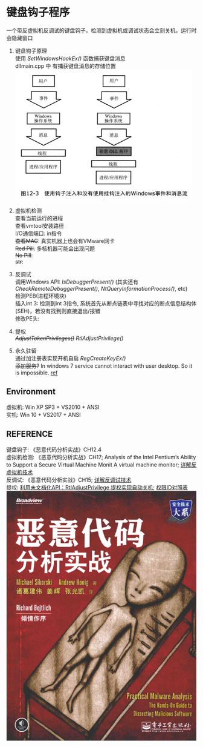 # 键盘钩子程序
一个带反虚拟机反调试的键盘钩子，检测到虚拟机或调试状态会立刻关机，运行时会隐藏窗口
1. 键盘钩子原理  
使用 *SetWindowsHookEx()* 函数捕获键盘消息   
dllmain.cpp 中 有捕获键盘消息的存储位置  
![](./pic/hook.png)

2. 虚拟机检测  
查看当前运行的进程  
查看vmtool安装路径  
I/O通信端口: in指令  
~~查看MAC~~: 真实机器上也会有VMware网卡  
~~Red Pill~~: 多核机器可能会出现问题  
~~No Pill~~:   
~~str~~:
3. 反调试  
调用Windows API: *IsDebuggerPresent()* (其实还有*CheckRemoteDebuggerPresent()*, *NtQueryInformationProcess()*, etc)  
检测PEB(进程环境块)  
插入int 3: 检测到int 3指令, 系统首先从断点链表中寻找对应的断点信息结构体(SEH)，若没有找到则直接退出/报错  
修改PE头:
4. 提权  
~~*AdjustTokenPrivileges()*~~ *RtlAdjustPrivilege()*
5. 永久驻留  
通过加注册表实现开机自启 *RegCreateKeyEx()*  
~~添加服务?~~ In windows 7 service cannot interact with user desktop. So it is impossible. [ref](https://stackoverflow.com/questions/16665852/keyboard-hook-as-a-windows-service)





## Environment
虚拟机: Win XP SP3 + VS2010 + ANSI  
实机: Win 10 + VS2017 + ANSI

## REFERENCE
键盘钩子: 《恶意代码分析实战》CH12.4  
虚拟机检测: 《恶意代码分析实战》CH17; Analysis of the Intel Pentium’s Ability to Support a Secure Virtual Machine Monit A virtual machine monitor; [详解反虚拟机技术](https://blog.csdn.net/qq_32400847/article/details/52830990)  
反调试: 《恶意代码分析实战》CH15; [详解反调试技术](https://blog.csdn.net/qq_32400847/article/details/52798050)  
提权: [利用未文档化API：RtlAdjustPrivilege 提权实现自动关机](https://www.bbsmax.com/A/1O5EpZKbJ7/); [权限ID对照表](https://blog.csdn.net/zwfgdlc/article/details/52794551)  
![](./pic/refbook.png)